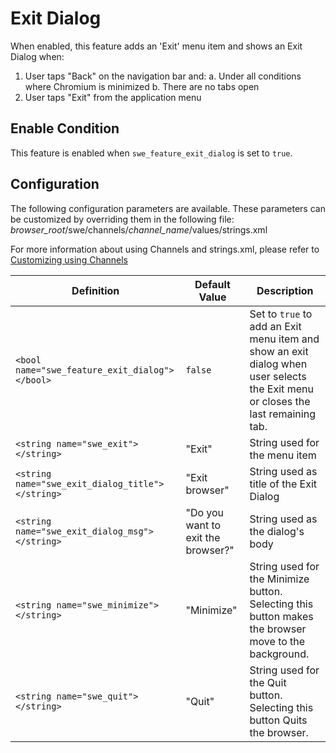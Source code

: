 # Exit Dialog
When enabled, this feature adds an 'Exit' menu item and shows an Exit Dialog when:
1. User taps "Back" on the navigation bar and:
   a. Under all conditions where Chromium is minimized
   b. There are no tabs open
2. User taps "Exit" from the application menu

## Enable Condition
This feature is enabled when `swe_feature_exit_dialog` is set to `true`.

## Configuration
The following configuration parameters are available. These parameters can be customized by overriding them in the following file:
*browser_root*/swe/channels/*channel_name*/values/strings.xml

For more information about using Channels and strings.xml, please refer to [Customizing using Channels](channels.md)

| Definition | Default Value | Description |
|---|---|---|
| `<bool name="swe_feature_exit_dialog"></bool>` | `false` | Set to `true` to add an Exit menu item and show an exit dialog when user selects the Exit menu or closes the last remaining tab. |
| `<string name="swe_exit"></string>` | "Exit" | String used for the menu item |
| `<string name="swe_exit_dialog_title"></string>` | "Exit browser" | String used as title of the Exit Dialog |
| `<string name="swe_exit_dialog_msg"></string>` | "Do you want to exit the browser?" | String used as the dialog's body |
| `<string name="swe_minimize"></string>` | "Minimize" | String used for the Minimize button. Selecting this button makes the browser move to the background. |
| `<string name="swe_quit"></string>` | "Quit" | String used for the Quit button. Selecting this button Quits the browser. |

